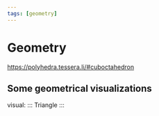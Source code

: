 ```yaml
---
tags: [geometry]
---
```


# Geometry

https://polyhedra.tessera.li/#cuboctahedron


## Some geometrical visualizations


visual:
:::
Triangle
:::


<!--
visual:
:::
TriangleInsideRectangle
:::
-->